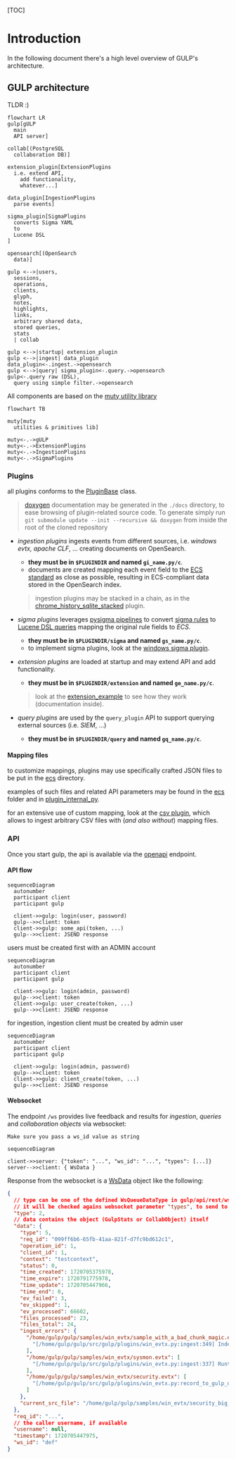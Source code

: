[TOC]
# Introduction
In the following document there's a high level overview of GULP's architecture.

## GULP architecture
TLDR :)

```mermaid
flowchart LR
gulp[gULP
  main
  API server]

collab[(PostgreSQL
  collaboration DB)]

extension_plugin[ExtensionPlugins
  i.e. extend API,
    add functionality,
    whatever...]

data_plugin[IngestionPlugins
  parse events]

sigma_plugin[SigmaPlugins
  converts Sigma YAML
  to
  Lucene DSL
]

opensearch[(OpenSearch
  data)]

gulp <-->|users,
  sessions,
  operations,
  clients,
  glyph,
  notes,
  highlights,
  links,
  arbitrary shared data,
  stored queries,
  stats
  | collab

gulp <-->|startup| extension_plugin
gulp <-->|ingest| data_plugin
data_plugin<-.ingest.->opensearch
gulp <-->|query| sigma_plugin<-.query.->opensearch
gulp<-.query raw (DSL),
  query using simple filter.->opensearch
```

All components are based on the [muty utility library](https://github.com/mentat-is/muty-python)

```mermaid
flowchart TB

muty[muty
  utilities & primitives lib]

muty<-.->gULP
muty<-.->ExtensionPlugins
muty<-.->IngestionPlugins
muty<-.->SigmaPlugins
```

### Plugins

all plugins conforms to the [PluginBase](https://github.com/mentat-is/gulp/src/gulp/plugin.py) class.

> [doxygen](https://github.com/mentat-is/gulp/Doxyfile) documentation may be generated in the `./docs` directory, to ease browsing of plugin-related source code.
> To generate simply run `git submodule update --init --recursive && doxygen` from inside the root of the cloned repository

- _ingestion plugins_ ingests events from different sources, i.e. _windows evtx, apache CLF_, ... creating documents on OpenSearch.

  - **they must be in `$PLUGINDIR` and named `gi_name.py/c`**.
  - documents are created mapping each event field to the [ECS standard](https://www.elastic.c/guide/en/ecs/current/index.html) as close as possible, resulting in ECS-compliant data stored in the OpenSearch index.
  > ingestion plugins may be stacked in a chain, as in the [chrome_history_sqlite_stacked](https://github.com/mentat-is/gulp/src/gulp/plugins/chrome_history_sqlite_stacked.py) plugin.


- _sigma plugins_ leverages [pysigma pipelines](https://sigmahq-pysigma.readthedocs.io/en/latest/index.html) to convert
  [sigma rules](https://github.com/SigmaHQ/sigma) to [Lucene DSL queries](https://www.opensearch.co/guide/en/elasticsearch/reference/current/query-dsl-query-string-query.html) mapping the original rule fields to _ECS_.
  - **they must be in `$PLUGINDIR/sigma` and named `gs_name.py/c`**.
  - to implement sigma plugins, look at the [windows sigma plugin](https://github.com/mentat-is/gulp/src/gulp/plugins/sigma/windows.py).

- _extension plugins_ are loaded at startup and may extend API and add functionality.
  - **they must be in `$PLUGINDIR/extension` and named  `ge_name.py/c`**.
  > look at the [extension_example](https://github.com/mentat-is/gulp/src/gulp/plugins/extension/extension_example.py) to see how they work (documentation inside).

- _query plugins_ are used by the `query_plugin` API to support querying external sources (i.e. *SIEM*, ...)
  - **they must be in `$PLUGINDIR/query` and named `gq_name.py/c`**.

#### Mapping files

to customize mappings, plugins may use specifically crafted JSON files to be put in the [ecs](https://github.com/mentat-is/gulp/src/gulp/ecs) directory.

examples of such files and related API parameters may be found in the [ecs](https://github.com/mentat-is/gulp/src/gulp/ecs) folder and in [plugin_internal_py](https://github.com/mentat-is/gulp/src/gulp/plugin_internal.py).

for an extensive use of custom mapping, look at the
[csv plugin](https://github.com/mentat-is/gulp/src/gulp/plugins/csv.py), which allows to ingest arbitrary CSV files with (*and also without*) mapping files.

### API

Once you start gulp, the api is available via the [openapi](http://localhost:8080/openapi.json) endpoint.

#### API flow

```mermaid
sequenceDiagram
  autonumber
  participant client
  participant gulp

  client->>gulp: login(user, password)
  gulp-->>client: token
  client->>gulp: some_api(token, ...)
  gulp-->>client: JSEND response
```

users must be created first with an ADMIN account

```mermaid
sequenceDiagram
  autonumber
  participant client
  participant gulp

  client->>gulp: login(admin, password)
  gulp-->>client: token
  client->>gulp: user_create(token, ...)
  gulp-->>client: JSEND response
```

for ingestion, ingestion client must be created by admin user

```mermaid
sequenceDiagram
  autonumber
  participant client
  participant gulp

  client->>gulp: login(admin, password)
  gulp-->>client: token
  client->>gulp: client_create(token, ...)
  gulp-->>client: JSEND response
```

#### Websocket

The endpoint `/ws` provides live feedback and results for _ingestion_, _queries_ and _collaboration objects_ via websocket:

`Make sure you pass a ws_id value as string`

```mermaid
sequenceDiagram

client->>server: {"token": "...", "ws_id": "...", "types": [...]}
server-->>client: { WsData }
```

Response from the websocket is a [WsData](./src/gulp/api/rest/ws.py) object like the following:

```json
{
  // type can be one of the defined WsQueueDataType in gulp/api/rest/ws.py
  // it will be checked agains websocket parameter "types", to send to the websocket only the types it is interested in (empty "types"=send all)
  "type": 2,
  // data contains the object (GulpStats or CollabObject) itself
  "data": {
    "type": 5,
    "req_id": "099ff6b6-65fb-41aa-821f-d7fc9bd612c1",
    "operation_id": 1,
    "client_id": 1,
    "context": "testcontext",
    "status": 0,
    "time_created": 1720705375978,
    "time_expire": 1720791775978,
    "time_update": 1720705447966,
    "time_end": 0,
    "ev_failed": 3,
    "ev_skipped": 1,
    "ev_processed": 66602,
    "files_processed": 23,
    "files_total": 24,
    "ingest_errors": {
      "/home/gulp/gulp/samples/win_evtx/sample_with_a_bad_chunk_magic.evtx": [
        "[/home/gulp/gulp/src/gulp/plugins/win_evtx.py:ingest:349] IndexError: list index out of range\n"
      ],
      "/home/gulp/gulp/samples/win_evtx/sysmon.evtx": [
        "[/home/gulp/gulp/src/gulp/plugins/win_evtx.py:ingest:337] RuntimeError: Failed to parse chunk header\n"
      ],
      "/home/gulp/gulp/samples/win_evtx/security.evtx": [
        "[/home/gulp/gulp/src/gulp/plugins/win_evtx.py:record_to_gulp_document:138]   File \"<string>\", line 33\n[/home/gulp/gulp/src/gulp/plugins/win_evtx.py:record_to_gulp_document:138] lxml.etree.XMLSyntaxError: PCDATA invalid Char value 3, line 33, column 33\n"
      ]
    },
    "current_src_file": "/home/gulp/gulp/samples/win_evtx/security_big_sample.evtx"
  },
  "req_id": "...",
  // the caller username, if available
  "username": null,
  "timestamp": 1720705447975,
  "ws_id": "def"
}
```
